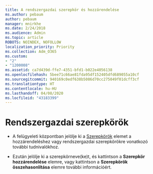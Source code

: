 ```yaml
---
title: A rendszergazdai szerepkör és hozzárendelése
ms.author: pebaum
author: pebaum
manager: mnirkhe
ms.date: 2/24/2018
ms.audience: Admin
ms.topic: article
ROBOTS: NOINDEX, NOFOLLOW
localization_priority: Priority
ms.collection: Adm_O365
ms.custom:
- "2"
- "1200008"
ms.assetid: ca7d439d-ffe7-4351-bfd1-b022e4056138
ms.openlocfilehash: 5bee71c66ae81fda95df152405dfd689055a10cf
ms.sourcegitcommit: 940169c0edf638b5086d70cc275049f01dcff3cf
ms.translationtype: HT
ms.contentlocale: hu-HU
ms.lasthandoff: 04/08/2020
ms.locfileid: "43183399"
---
```

# <a name="admin-roles"></a>Rendszergazdai szerepkörök

- A felügyeleti központban jelölje ki a [Szerepkörök](https://admin.microsoft.com/Adminportal/Home#/roles) elemet a hozzárendeléshez vagy rendszergazdai szerepkörökre vonatkozó további tudnivalókhoz.

- Ezután jelölje ki a szerepkörneve(ke)t, és kattintson a **Szerepkör hozzárendelése** elemre, vagy kattintson a **Szerepkörök összehasonlítása** elemre további információért.
